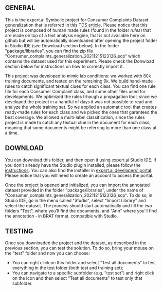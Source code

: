 ## GENERAL
This is the expert.ai Symbolic project for Consumer Complaints Dataset generalization that is referred in this <a href=''>TDS article</a>.
Please notice that this project is composed of human made rules (found in the folder <i>rules</i>) that are made on top of a text analysis engine, that is not available here on github but will be automatically downloaded after opening the project folder in Studio IDE (see Download section below).
In the folder "package/libraries", you can find the zip file "Consumer_complaints_generalization_20211215123126_scp" which contains the dataset used for this experiment. Please check the Donwload section below for instructions on how to correctly import it.

This project was developed to mimic lab conditions: we worked with 80k training documents, and tested on the remaining 9k. We build hand-made rules to catch significant textual clues for each class. You can find one rule file for each Consumer Complaint class, and some other files used for developments. We optimized the rules trhough a propagation tool, since we developed the project in a handful of days it was not possible to read and analyze the whole training set. So we applied an automatic tool that creates ready-made rules for each class and we picked the ones that garanteed the best coverage. We allowed a multi-label classification, since the rules project is made to catch any textual clue in the document for each class, meaning that some documents might be referring to more than one class at a time.

## DOWNLOAD
You can download this folder, and then open it using expert.ai Studio IDE.
If you don't already have the Studio plugin installed, please follow the <a href='https://docs.expert.ai/studio/latest/ide/?'>instructions</a>.
You can also find the installer in <a href='https://developer.expert.ai/'>expert.ai developers' portal</a>. Please notice that you will need to create an account to access the portal.

Once the project is opened and initialized, you can import the annotated dataset provided in the folder "package/libraries", under the name of "Consumer_complaints_generalization_20211215123126_scp". To do so, in Studio IDE, go in the menu called "Studio", select "Import Library" and select the dataset. The process should start automatically and fill the two folders "Test", where you'll find the documents, and "Ann" where you'll find the annotation - in BRAT format, compatible with Studio.

## TESTING
Once you downloaded the project and the dataset, as described in the previous section, you can test the solution. To do so, bring your mouse on the "test" folder and now you can choose:
* You can right click on this folder and select "Test all documents" to test everything in the test folder (both test and training set);
* You can navigate to a specific subfolder (e.g. "test set") and right click on the icon and then select "Test all documents" to test only that subfolder.
